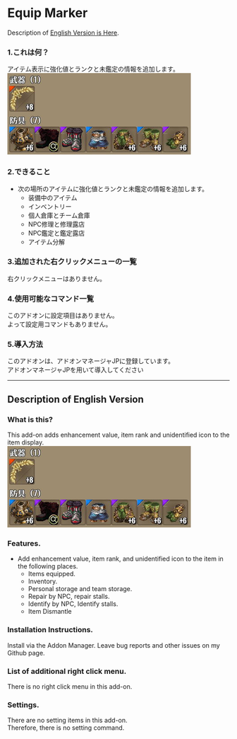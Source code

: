 
# Equip Marker  
  
Description of [English Version is Here](#description-of-english-version).  
  
### 1.これは何？
アイテム表示に強化値とランクと未鑑定の情報を追加します。  
![外観表示](https://github.com/Toukibi/ToSAddon/blob/ForImage/EquipMarker/img/topimage_ja.jpg?raw=true)  
### 2.できること
* 次の場所のアイテムに強化値とランクと未鑑定の情報を追加します。  
  * 装備中のアイテム
  * インベントリー
  * 個人倉庫とチーム倉庫
  * NPC修理と修理露店
  * NPC鑑定と鑑定露店
  * アイテム分解

### 3.追加された右クリックメニューの一覧
右クリックメニューはありません。  

### 4.使用可能なコマンド一覧
このアドオンに設定項目はありません。  
よって設定用コマンドもありません。

### 5.導入方法
このアドオンは、アドオンマネージャJPに登録しています。  
アドオンマネージャJPを用いて導入してください  

---
## Description of English Version 
  

### What is this?
This add-on adds enhancement value, item rank and unidentified icon to the item display.  
![Image of inventory](https://github.com/Toukibi/ToSAddon/blob/ForImage/EquipMarker/img/topimage_ja.jpg?raw=true)  

### Features.
* Add enhancement value, item rank, and unidentified icon to the item in the following places.  
  * Items equipped.
  * Inventory.
  * Personal storage and team storage.
  * Repair by NPC, repair stalls.
  * Identify by NPC, Identify stalls.
  * Item Dismantle

### Installation Instructions.
Install via the Addon Manager. Leave bug reports and other issues on my Github page.  

### List of additional right click menu.
There is no right click menu in this add-on.  
   
### Settings.
There are no setting items in this add-on.  
Therefore, there is no setting command.
